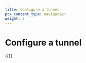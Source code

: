 ```yaml
---
title: Configure a tunnel
pcx_content_type: navigation
weight: 3
---
```


# Configure a tunnel

{{<directory-listing>}}
